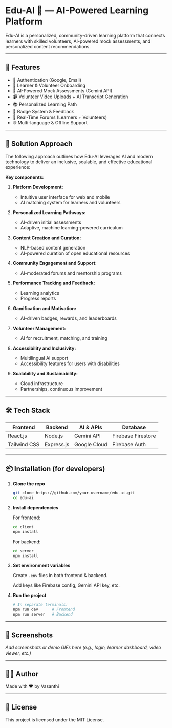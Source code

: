 # Edu-AI 🌟 — AI-Powered Learning Platform

Edu-AI is a personalized, community-driven learning platform that connects learners with skilled volunteers, AI-powered mock assessments, and personalized content recommendations.

---

## 🚀 Features

- 🔐 Authentication (Google, Email)
- 🎯 Learner & Volunteer Onboarding
- 🧠 AI-Powered Mock Assessments (Gemini API)
- 📹 Volunteer Video Uploads + AI Transcript Generation
- 📚 Personalized Learning Path
- 🏅 Badge System & Feedback
- 💬 Real-Time Forums (Learners + Volunteers)
- 🌐 Multi-language & Offline Support

---

## 🧩 Solution Approach

The following approach outlines how Edu-AI leverages AI and modern technology to deliver an inclusive, scalable, and effective educational experience:



**Key components:**

1. **Platform Development:**  
   - Intuitive user interface for web and mobile  
   - AI matching system for learners and volunteers

2. **Personalized Learning Pathways:**  
   - AI-driven initial assessments  
   - Adaptive, machine learning-powered curriculum

3. **Content Creation and Curation:**  
   - NLP-based content generation  
   - AI-powered curation of open educational resources

4. **Community Engagement and Support:**  
   - AI-moderated forums and mentorship programs

5. **Performance Tracking and Feedback:**  
   - Learning analytics  
   - Progress reports

6. **Gamification and Motivation:**  
   - AI-driven badges, rewards, and leaderboards

7. **Volunteer Management:**  
   - AI for recruitment, matching, and training

8. **Accessibility and Inclusivity:**  
   - Multilingual AI support  
   - Accessibility features for users with disabilities

9. **Scalability and Sustainability:**  
   - Cloud infrastructure  
   - Partnerships, continuous improvement

---

## 🛠️ Tech Stack

| Frontend     | Backend      | AI & APIs     | Database     |
|--------------|--------------|---------------|--------------|
| React.js     | Node.js      | Gemini API    | Firebase Firestore |
| Tailwind CSS | Express.js   | Google Cloud  | Firebase Auth |

---

## 📦 Installation (for developers)

1. **Clone the repo**
   ```bash
   git clone https://github.com/your-username/edu-ai.git
   cd edu-ai
   ```

2. **Install dependencies**

   For frontend:
   ```bash
   cd client
   npm install
   ```

   For backend:
   ```bash
   cd server
   npm install
   ```

3. **Set environment variables**

   Create `.env` files in both frontend & backend.

   Add keys like Firebase config, Gemini API key, etc.

4. **Run the project**

   ```bash
   # In separate terminals:
   npm run dev      # Frontend
   npm run server   # Backend
   ```

---

## 📸 Screenshots

_Add screenshots or demo GIFs here (e.g., login, learner dashboard, video viewer, etc.)_

---

## 👩‍💻 Author

Made with ❤️ by Vasanthi

---

## 📄 License

This project is licensed under the MIT License.
